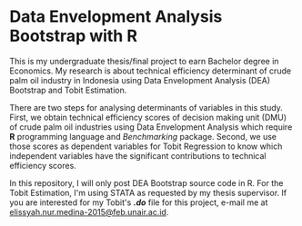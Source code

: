 # Data Envelopment Analysis Bootstrap with R
This is my undergraduate thesis/final project to earn Bachelor degree in Economics. My research is about technical efficiency determinant of crude palm oil industry in Indonesia using Data Envelopment Analysis (DEA) Bootstrap and Tobit Estimation.

There are two steps for analysing determinants of variables in this study. First, we obtain technical efficiency scores of decision making unit (DMU) of crude palm oil industries using Data Envelopment Analysis which require __R__ programming language and _Benchmarking_ package.
Second, we use those scores as dependent variables for Tobit Regression to know which independent variables have the significant contributions to technical efficiency scores.

In this repository, I will only post DEA Bootstrap source code in R. For the Tobit Estimation, I'm using STATA as requested by my thesis supervisor. If you are interested for my Tobit's *__.do__* file for this project, e-mail me at elissyah.nur.medina-2015@feb.unair.ac.id.
